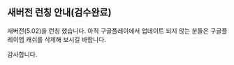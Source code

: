 ## 새버전 런칭 안내(검수완료)

새버전(5.02)을 런칭 했습니다.
아직 구글플레이에서 업데이트 되지 않는 분들은 구글플레이앱 캐쉬를 삭제해 보시길 바랍니다.

감사합니다.

